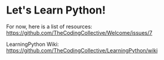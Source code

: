 # Let's Learn Python!

For now, here is a list of resources: https://github.com/TheCodingCollective/Welcome/issues/7

LearningPython Wiki: https://github.com/TheCodingCollective/LearningPython/wiki
